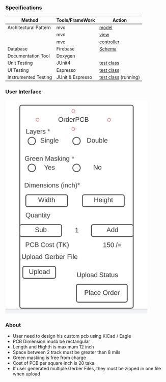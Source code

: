 ### Specifications

| Method | Tools/FrameWork | Action |
|--------|-----------------|--------|
|Architectural Pattern| mvc       | [model](https://github.com/abdulmukit98/techshopJU/blob/orderPCB/orderPCB/app/src/main/java/edu/cseju/orderpcb/model/PCBDetails.java) |
|                     |   mvc     | [view](https://github.com/abdulmukit98/techshopJU/blob/orderPCB/orderPCB/app/src/main/res/layout/activity_main.xml)  |
|                     | mvc        | [controller](https://github.com/abdulmukit98/techshopJU/blob/orderPCB/orderPCB/app/src/main/java/edu/cseju/orderpcb/MainActivity.java) |
|Database             | Firebase   | [Schema](https://github.com/abdulmukit98/techshopJU/wiki/Database) |
|Documentation Tool   | Doxygen| |
|Unit Testing| JUnit4 | [test class](https://github.com/abdulmukit98/techshopJU/blob/orderPCB/orderPCB/app/src/test/java/edu/cseju/orderpcb/TestModel/TestClassTesting.java) |
|UI Testing| Espresso | [test class](https://github.com/abdulmukit98/techshopJU/blob/orderPCB/orderPCB/app/src/androidTest/java/edu/cseju/orderpcb/MainActivityTest.java) |
|Instrumented Testing | JUnit & Espresso | [test class](https://github.com/abdulmukit98/techshopJU/blob/orderPCB/orderPCB/app/src/androidTest/java/edu/cseju/orderpcb/MainActivityInstrumentedTest.java) (running)|

### User Interface
![ui](https://github.com/abdulmukit98/techshopJU/blob/main/images/ui/pcbUI.PNG)

### About
* User need to design his custom pcb using KiCad / Eagle 
* PCB Dimension musb be rectangular
* Length and Highth is maximum 12 inch
* Space between 2 track must be greater than 8 mils
* Green masking is free from charge
* Cost of PCB per square inch is 20 taka.
* If user generated multiple Gerber Files, they must be zipped in one file when upload
